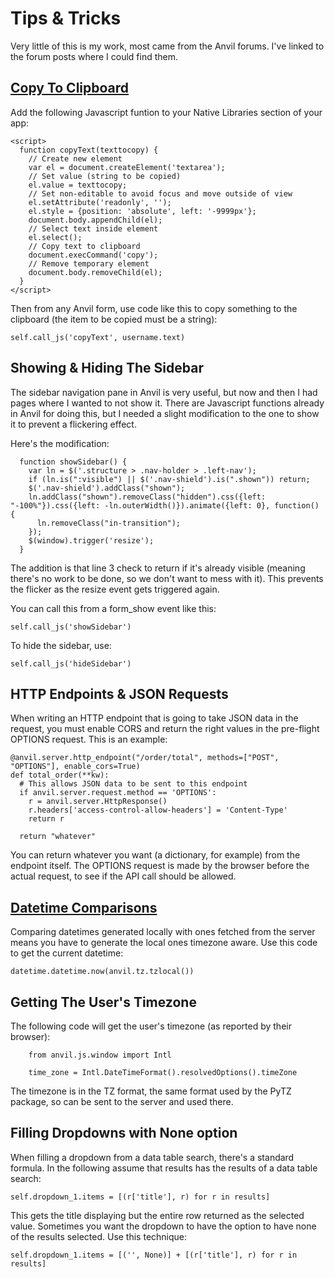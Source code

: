 # Tips & Tricks

Very little of this is my work, most came from the Anvil forums.  I've linked to the forum posts where I could find them.

## [Copy To Clipboard](https://anvil.works/forum/t/copy-to-clipboard-button/1817/10)

Add the following Javascript funtion to your Native Libraries section of your app:

```
<script>
  function copyText(texttocopy) {
    // Create new element
    var el = document.createElement('textarea');
    // Set value (string to be copied)
    el.value = texttocopy;
    // Set non-editable to avoid focus and move outside of view
    el.setAttribute('readonly', '');
    el.style = {position: 'absolute', left: '-9999px'};
    document.body.appendChild(el);
    // Select text inside element
    el.select();
    // Copy text to clipboard
    document.execCommand('copy');
    // Remove temporary element
    document.body.removeChild(el);
  }    
</script>
```
  
Then from any Anvil form, use code like this to copy something to the clipboard (the item to be copied must be a string):

```
self.call_js('copyText', username.text)
```

## Showing & Hiding The Sidebar

The sidebar navigation pane in Anvil is very useful, but now and then I had pages where I wanted to not show it.  There are Javascript functions already in Anvil for doing this, but I needed a slight modification to the one to show it to prevent a flickering effect.

Here's the modification:

```
  function showSidebar() {
    var ln = $('.structure > .nav-holder > .left-nav');
    if (ln.is(":visible") || $('.nav-shield').is(".shown")) return;
    $('.nav-shield').addClass("shown");
    ln.addClass("shown").removeClass("hidden").css({left: "-100%"}).css({left: -ln.outerWidth()}).animate({left: 0}, function() {
      ln.removeClass("in-transition");
    });
    $(window).trigger('resize');
  }
```

The addition is that line 3 check to return if it's already visible (meaning there's no work to be done, so we don't want to mess with it).  This prevents the flicker as the resize event gets triggered again.

You can call this from a form_show event like this:

```
self.call_js('showSidebar')
```

To hide the sidebar, use:

```
self.call_js('hideSidebar')
```

## HTTP Endpoints & JSON Requests

When writing an HTTP endpoint that is going to take JSON data in the request, you must enable CORS and return the right values in the pre-flight OPTIONS request.  This is an example:

```
@anvil.server.http_endpoint("/order/total", methods=["POST", "OPTIONS"], enable_cors=True)
def total_order(**kw):
  # This allows JSON data to be sent to this endpoint
  if anvil.server.request.method == 'OPTIONS':
    r = anvil.server.HttpResponse()
    r.headers['access-control-allow-headers'] = 'Content-Type'
    return r
    
  return "whatever"
```

You can return whatever you want (a dictionary, for example) from the endpoint itself.  The OPTIONS request is made by the browser before the actual request, to see if the API call should be allowed.

## [Datetime Comparisons](https://anvil.works/forum/t/time-zone-issues/452/3)

Comparing datetimes generated locally with ones fetched from the server means you have to generate the local ones timezone aware.  Use this code to get the current datetime:

```
datetime.datetime.now(anvil.tz.tzlocal())
```

## Getting The User's Timezone

The following code will get the user's timezone (as reported by their browser):

```
    from anvil.js.window import Intl
    
    time_zone = Intl.DateTimeFormat().resolvedOptions().timeZone
```

The timezone is in the TZ format, the same format used by the PyTZ package, so can be sent to the server and used there.

## Filling Dropdowns with None option

When filling a dropdown from a data table search, there's a standard formula.  In the following assume that results has the results of a data table search:

```
self.dropdown_1.items = [(r['title'], r) for r in results]
```

This gets the title displaying but the entire row returned as the selected value.  Sometimes you want the dropdown to have the option to have none of the results selected.  Use this technique:

```
self.dropdown_1.items = [('', None)] + [(r['title'], r) for r in results]
```

